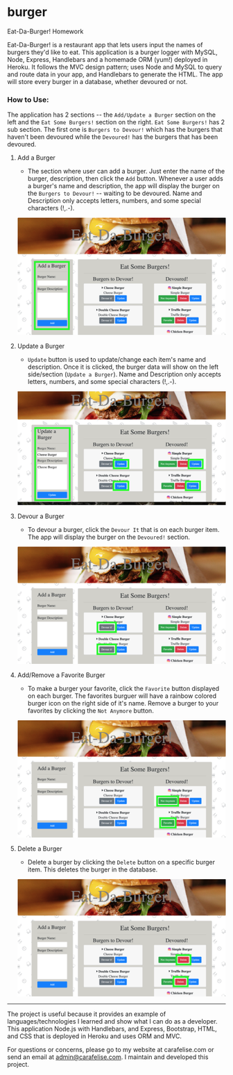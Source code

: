 # burger
Eat-Da-Burger! Homework

Eat-Da-Burger! is a restaurant app that lets users input the names of burgers they'd like to eat. This application is a burger logger with MySQL, Node, Express, Handlebars and a homemade ORM (yum!) deployed in Heroku. It follows the MVC design pattern; uses Node and MySQL to query and route data in your app, and Handlebars to generate the HTML. The app will store every burger in a database, whether devoured or not.

### How to Use:

The application has 2 sections -- the `Add/Update a Burger` section on the left and the `Eat Some Burgers!` section on the right. `Eat Some Burgers!` has 2 sub section. The first one is `Burgers to Devour!` which has the burgers that haven't been devoured while the `Devoured!` has the burgers that has been devoured.

1. Add a Burger
    - The section where user can add a burger. Just enter the name of the burger, description, then click the `Add` button. Whenever a user adds a burger's name and description, the app will display the burger on the `Burgers to Devour!` -- waiting to be devoured. Name and Description only accepts letters, numbers, and some special characters (!,.-).

    ![Sample Page](public/assets/images/burger1.png)

2. Update a Burger
    - `Update` button is used to update/change each item's name and description. Once it is clicked, the burger data will show on the left side/section (`Update a Burger`). Name and Description only accepts letters, numbers, and some special characters (!,.-).

    ![Sample Page](public/assets/images/burger2.png)

3. Devour a Burger
    - To devour a burger, click the `Devour It` that is on each burger item. The app will display the burger on the `Devoured!` section.

    ![Sample Page](public/assets/images/burger3.png)

4. Add/Remove a Favorite Burger
    - To make a burger your favorite, click the `Favorite` button displayed on each burger. The favorites burguer will have a rainbow colored burger icon on the right side of it's name. Remove a burger to your favorites by clicking the `Not Anymore` button.

    ![Sample Page](public/assets/images/burger4.png)

5. Delete a Burger
    - Delete a burger by clicking the `Delete` button on a specific burger item. This deletes the burger in the database.

    ![Sample Page](public/assets/images/burger5.png)

- - -

The project is useful because it provides an example of languages/technologies I learned and show what I can do as a developer. This application Node.js with Handlebars, and Express, Bootstrap, HTML, and CSS that is deployed in Heroku and uses ORM and MVC.

For questions or concerns, please go to my website at carafelise.com or send an email at admin@carafelise.com. I maintain and developed this project.